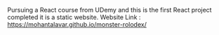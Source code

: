 Pursuing a React course from UDemy and this is the first React project completed it is a  static website.
Website Link : https://mohantalavar.github.io/monster-rolodex/
